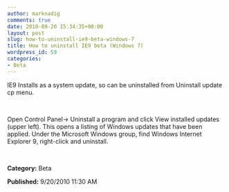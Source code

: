 ```yaml
---
author: marknadig
comments: true
date: 2010-09-20 15:34:35+00:00
layout: post
slug: how-to-uninstall-ie9-beta-windows-7
title: How to uninstall IE9 beta (Windows 7)
wordpress_id: 59
categories:
- Beta
---
```





IE9 Installs as a system update, so can be uninstalled from Uninstall update cp menu.




 




Open Control Panel-> Uninstall a program and click View installed updates (upper left). This opens a listing of Windows updates that have been applied. Under the Microsoft Windows group, find Windows Internet Explorer 9, right-click and uninstall.




 




**Category:** Beta




**Published:** 9/20/2010 11:30 AM



